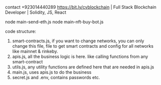 contact +923014440289 https://bit.ly/cvblockchain | Full Stack Blockchain Developer | Solidity, JS, React

node main-send-eth.js
node main-nft-buy-bot.js

code structure:
1. smart-contracts.js, if you want to change networks, you can only change this file, file to get smart contracts and config for all networks like mainnet & rinkeby.
2. apis.js, all the business logic is here. like calling functions from any smart-contract
3. utils.js, any utility functions are defined here that are needed in apis.js
4. main.js, uses apis.js to do the business
5. secret.js and .env, contains passwords etc.
